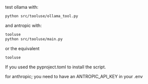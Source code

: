 test ollama with:

```bash
python src/tooluse/ollama_tool.py
```

and antropic with:
```bash
tooluse
python src/tooluse/main.py
```

or the equivalent 
```bash
tooluse
```
If you used the pyproject.toml to install the script.

for anthropic; you need to have an ANTROPIC_API_KEY in your .env
